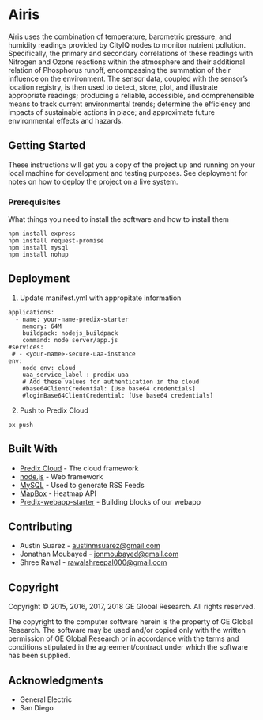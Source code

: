 # Airis

Airis uses the combination of temperature, barometric pressure, and humidity readings provided by CityIQ nodes to monitor nutrient pollution. Specifically, the primary and secondary correlations of these readings with Nitrogen and Ozone reactions within the atmosphere and their additional relation of Phosphorus runoff, encompassing the summation of their influence on the environment. The sensor data, coupled with the sensor’s location registry, is then used to detect, store, plot, and illustrate appropriate readings; producing a reliable, accessible, and comprehensible means to track current environmental trends; determine the efficiency and impacts of sustainable actions in place; and approximate future environmental effects and hazards. 


## Getting Started

These instructions will get you a copy of the project up and running on your local machine for development and testing purposes. See deployment for notes on how to deploy the project on a live system.

### Prerequisites

What things you need to install the software and how to install them

```
npm install express
npm install request-promise
npm install mysql
npm install nohup
```

## Deployment

1. Update manifest.yml with appropitate information

```
applications:
  - name: your-name-predix-starter
    memory: 64M
    buildpack: nodejs_buildpack
    command: node server/app.js
#services:
 # - <your-name>-secure-uaa-instance
env:
    node_env: cloud
    uaa_service_label : predix-uaa
    # Add these values for authentication in the cloud
    #base64ClientCredential: [Use base64 credentials]
    #loginBase64ClientCredential: [Use base64 credentials]
```

2. Push to Predix Cloud

```
px push
```

## Built With

* [Predix Cloud](http://www.predix.io) - The cloud framework
* [node.js](https://nodejs.org/en/) - Web framework
* [MySQL](https://mysql.com) - Used to generate RSS Feeds
* [MapBox](https://mapbox.com) - Heatmap API
* [Predix-webapp-starter](https://github.com/PredixDev/predix-webapp-starter) - Building blocks of our webapp

## Contributing

*  Austin Suarez - austinmsuarez@gmail.com
*  Jonathan Moubayed - jonmoubayed@gmail.com
*  Shree Rawal - rawalshreepal000@gmail.com


## Copyright

Copyright © 2015, 2016, 2017, 2018 GE Global Research. All rights reserved.

The copyright to the computer software herein is the property of GE Global Research. The software may be used and/or copied only with the written permission of GE Global Research or in accordance with the terms and conditions stipulated in the agreement/contract under which the software has been supplied.

## Acknowledgments

* General Electric 
* San Diego 
